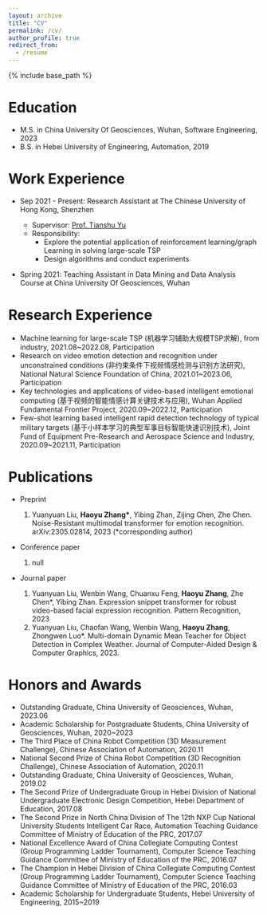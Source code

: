 ```yaml
---
layout: archive
title: "CV"
permalink: /cv/
author_profile: true
redirect_from:
  - /resume
---
```


{% include base_path %}


Education
======
* M.S. in China University Of Geosciences, Wuhan, Software Engineering, 2023
* B.S. in Hebei University of Engineering, Automation, 2019

Work Experience
======
* Sep 2021 - Present: Research Assistant at The Chinese University of Hong Kong, Shenzhen
  * Supervisor: [Prof. Tianshu Yu](https://mypage.cuhk.edu.cn/academics/yutianshu/index.html)
  * Responsibility:
    *   Explore the potential application of reinforcement learning/graph Learning in solving large-scale TSP
    *   Design algorithms and conduct experiments
      
* Spring 2021: Teaching Assistant in Data Mining and Data Analysis Course at China University Of Geosciences, Wuhan
      
Research Experience
======
* Machine learning for large-scale TSP (机器学习辅助大规模TSP求解), from industry, 2021.08~2022.08, Participation
* Research on video emotion detection and recognition under unconstrained conditions (非约束条件下视频情感检测与识别方法研究), National Natural Science Foundation of China, 2021.01~2023.06, Participation
* Key technologies and applications of video-based intelligent emotional computing (基于视频的智能情感计算关键技术与应用), Wuhan Applied Fundamental Frontier Project, 2020.09~2022.12, Participation
* Few-shot learning based intelligent rapid detection technology of typical military targets (基于小样本学习的典型军事目标智能快速识别技术), Joint Fund of Equipment Pre-Research and Aerospace Science and Industry, 2020.09~2021.11, Participation

Publications
======
* Preprint
  1. Yuanyuan Liu, **Haoyu Zhang\***, Yibing Zhan, Zijing Chen, Zhe Chen. Noise-Resistant multimodal transformer for emotion recognition. arXiv:2305.02814, 2023 (\*corresponding author)
     
* Conference paper
  1. null
  
* Journal paper
  1. Yuanyuan Liu, Wenbin Wang, Chuanxu Feng, **Haoyu Zhang**, Zhe Chen\*, Yibing Zhan. Expression snippet transformer for robust video-based facial expression recognition. Pattern Recognition, 2023
  2. Yuanyuan Liu, Chaofan Wang, Wenbin Wang, **Haoyu Zhang**, Zhongwen Luo\*. Multi-domain Dynamic Mean Teacher for Object Detection in Complex Weather. Journal of Computer-Aided Design & Computer Graphics, 2023.

Honors and Awards
======
  * Outstanding Graduate, China University of Geosciences, Wuhan, 2023.06
  * Academic Scholarship for Postgraduate Students, China University of Geosciences, Wuhan, 2020~2023
  * The Third Place of China Robot Competition (3D Measurement Challenge), Chinese Association of Automation, 2020.11
  * National Second Prize of China Robot Competition (3D Recognition Challenge), Chinese Association of Automation, 2020.11
  * Outstanding Graduate, China University of Geosciences, Wuhan, 2019.02
  * The Second Prize of Undergraduate Group in Hebei Division of National Undergraduate Electronic Design Competition, Hebei Department of Education, 2017.08
  * The Second Prize in North China Division of The 12th NXP Cup National University Students Intelligent Car Race, Automation Teaching Guidance Committee of Ministry of Education of the PRC, 2017.07
  * National Excellence Award of China Collegiate Computing Contest (Group Programming Ladder Tournament), Computer Science Teaching Guidance Committee of Ministry of Education of the PRC, 2016.07
  * The Champion in Hebei Division of China Collegiate Computing Contest (Group Programming Ladder Tournament), Computer Science Teaching Guidance Committee of Ministry of Education of the PRC, 2016.03
  * Academic Scholarship for Undergraduate Students, Hebei University of Engineering, 2015~2019

  
<!-- * Fall 2015: Research Assistant
  * Github University
  * Duties included: Merging pull requests
  * Supervisor: Professor Hub

Research project
======

* Machine learning for large-scale TSP (机器学习辅助大规模TSP求解)
*
* Jan 2021 - Jun 2023: Research on video emotion detection and recognition under unconstrained conditions
  * National Natural Science Foundation of China
  * Participation
    
Machine learning for large-scale TSP (机器学习辅助大规模TSP求解), from industry,

* Jan 2021 - Jun 2023: Research on video emotion detection and recognition under unconstrained conditions
  * National Natural Science Foundation of China
  * Participation

* Sep 2020 - Dec 2022: Key technologies and applications of video-based intelligent emotional computing
  * Wuhan Applied Fundamental Frontier Project
  * Participation
    
* Sep 2020 - Nov 2021: Few-shot learning based intelligent rapid detection technology of typical military targets
  * Joint Fund of Equipment Pre-Research and Aerospace Science and Industry
  * Participation

Honors and Awards
======
  Outstanding Graduate, China University of Geosciences, Wuhan, 2023.06
  Academic Scholarship for Undergraduate Students, China University of Geosciences, Wuhan, 2020~2023
  The Third Place of China Robot Competition (3D Measurement Challenge), Chinese Association of Automation, 2020.11
  National Second Prize of China Robot Competition (3D Recognition Challenge), Chinese Association of Automation, 2020.11
  Outstanding Graduate, China University of Geosciences, Wuhan, 2019.02
  The Second Prize in North China Division of The 12th NXP Cup National University Students Intelligent Car Race, Automation Teaching Guidance Committee of Ministry of Education of the PRC, 2017.07
  The Second Prize of Undergraduate Group in Hebei Division of National Undergraduate Electronic Design Competition, Hebei Department of Education, 2017.08
  National Excellence Award of China Collegiate Computing Contest (Group Programming Ladder Tournament), Computer Science Teaching Guidance Committee of Ministry of Education of the PRC, 2016.07
  The Champion in Hebei Division of China Collegiate Computing Contest (Group Programming Ladder Tournament), Computer Science Teaching Guidance Committee of Ministry of Education of the PRC, 2016.03
  Academic Scholarship for Postgraduate Students, Hebei University of Engineering, 2015~2019
  
  
Skills
======
* Skill 1
* Skill 2
  * Sub-skill 2.1
  * Sub-skill 2.2
  * Sub-skill 2.3
* Skill 3

Publications
======
  <ul>{% for post in site.publications %}
    {% include archive-single-cv.html %}
  {% endfor %}</ul>
  
Talks
======
  <ul>{% for post in site.talks %}
    {% include archive-single-talk-cv.html %}
  {% endfor %}</ul>
  
Teaching
======
  <ul>{% for post in site.teaching %}
    {% include archive-single-cv.html %}
  {% endfor %}</ul>
  
Service and leadership
======
* Currently signed in to 43 different slack teams -->
